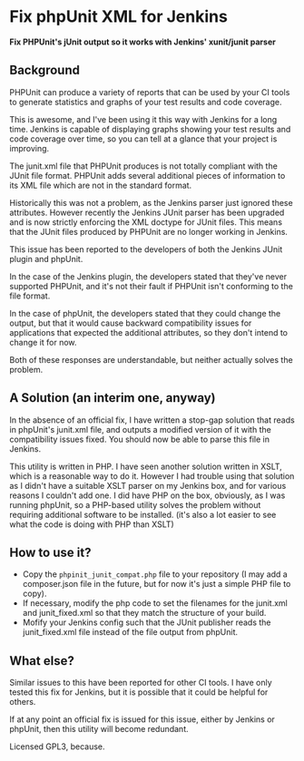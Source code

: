 # Fix phpUnit XML for Jenkins

**Fix PHPUnit's jUnit output so it works with Jenkins' xunit/junit parser**


## Background

PHPUnit can produce a variety of reports that can be used by your CI tools to generate statistics and graphs of your test results and code coverage.

This is awesome, and I've been using it this way with Jenkins for a long time. Jenkins is capable of displaying graphs showing your test results and code coverage over time, so you can tell at a glance that your project is improving.

The junit.xml file that PHPUnit produces is not totally compliant with the JUnit file format. PHPUnit adds several additional pieces of information to its XML file which are not in the standard format.

Historically this was not a problem, as the Jenkins parser just ignored these attributes. However recently the Jenkins JUnit parser has been upgraded and is now strictly enforcing the XML doctype for JUnit files. This means that the JUnit files produced by PHPUnit are no longer working in Jenkins.

This issue has been reported to the developers of both the Jenkins JUnit plugin and phpUnit.

In the case of the Jenkins plugin, the developers stated that they've never supported PHPUnit, and it's not their fault if PHPUnit isn't conforming to the file format.

In the case of phpUnit, the developers stated that they could change the output, but that it would cause backward compatibility issues for applications that expected the additional attributes, so they don't intend to change it for now.

Both of these responses are understandable, but neither actually solves the problem.


## A Solution (an interim one, anyway)

In the absence of an official fix, I have written a stop-gap solution that reads in phpUnit's junit.xml file, and outputs a modified version of it with the compatibility issues fixed. You should now be able to parse this file in Jenkins.

This utility is written in PHP. I have seen another solution written in XSLT, which is a reasonable way to do it. However I had trouble using that solution as I didn't have a suitable XSLT parser on my Jenkins box, and for various reasons I couldn't add one. I did have PHP on the box, obviously, as I was running phpUnit, so a PHP-based utility solves the problem without requiring additional software to be installed. (it's also a lot easier to see what the code is doing with PHP than XSLT)


## How to use it?

* Copy the `phpinit_junit_compat.php` file to your repository (I may add a composer.json file in the future, but for now it's just a simple PHP file to copy).
* If necessary, modify the php code to set the filenames for the junit.xml and junit_fixed.xml so that they match the structure of your build.
* Mofify your Jenkins config such that the JUnit publisher reads the junit_fixed.xml file instead of the file output from phpUnit.


## What else?

Similar issues to this have been reported for other CI tools. I have only tested this fix for Jenkins, but it is possible that it could be helpful for others.

If at any point an official fix is issued for this issue, either by Jenkins or phpUnit, then this utility will become redundant.

Licensed GPL3, because.
